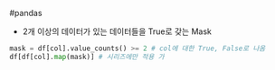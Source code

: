 #pandas 

- 2개 이상의 데이터가 있는 데이터들을 True로 갖는 Mask
```python
mask = df[col].value_counts() >= 2 # col에 대한 True, False로 나옴
df[df[col].map(mask)] # 시리즈에만 적용 가
```